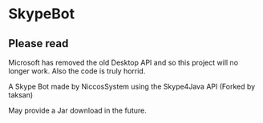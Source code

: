 SkypeBot
========

Please read
----------
Microsoft has removed the old Desktop API and so this project will no longer work.
Also the code is truly horrid.

A Skype Bot made by NiccosSystem using the Skype4Java API (Forked by taksan)

May provide a Jar download in the future.
